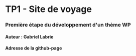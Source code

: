 # TP1 - Site de voyage

### Première étape du développement d'un thème WP

#### Auteur : Gabriel Labrie

#### Adresse de la github-page
